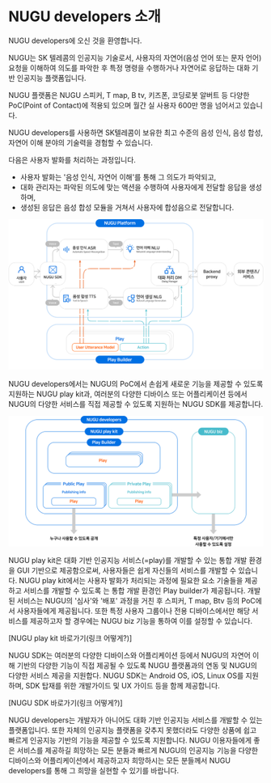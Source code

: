 # NUGU developers 소개

NUGU developers에 오신 것을 환영합니다.

NUGU는 SK 텔레콤의 인공지능 기술로서, 사용자의 자연어\(음성 언어 또는 문자 언어\) 요청을 이해하여 의도를 파악한 후 특정 명령을 수행하거나 자연어로 응답하는 대화 기반 인공지능 플랫폼입니다.

NUGU 플랫폼은 NUGU 스피커, T map, B tv, 키즈폰, 코딩로봇 알버트 등 다양한 PoC\(Point of Contact\)에 적용되 있으며 월간 실 사용자 600만 명을 넘어서고 있습니다.

NUGU developers를 사용하면 SK텔레콤이 보유한 최고 수준의 음성 인식, 음성 합성, 자연어 이해 분야의 기술력을 경험할 수 있습니다.

다음은 사용자 발화를 처리하는 과정입니다.

* 사용자 발화는 '음성 인식, 자연어 이해'를 통해 그 의도가 파악되고,
* 대화 관리자는 파악된 의도에 맞는 액션을 수행하여 사용자에게 전달할 응답을 생성하며,
* 생성된 응답은 음성 합성 모듈을 거쳐서 사용자에 합성음으로 전달합니다.

![](.gitbook/assets/ch1_00_02_variation_updated.png)

NUGU developers에서는 NUGU의 PoC에서 손쉽게 새로운 기능을 제공할 수 있도록 지원하는 NUGU play kit과, 여러분의 다양한 디바이스 또는 어플리케이션 등에서 NUGU의 다양한 서비스를 직접 제공할 수 있도록 지원하는 NUGU SDK를 제공합니다.

![](.gitbook/assets/ch1_00_03.png)

NUGU play kit은 대화 기반 인공지능 서비스\(=play\)를 개발할 수 있는 통합 개발 환경을 GUI 기반으로 제공함으로써, 사용자들은 쉽게 자신들의 서비스를 개발할 수 있습니다. NUGU play kit에서는 사용자 발화가 처리되는 과정에 필요한 요소 기술들을 제공하고 서비스를 개발할 수 있도록 는 통합 개발 환경인 Play builder가 제공됩니다. 개발된 서비스는 NUGU의 '심사'와 '배포' 과정을 거친 후 스피커, T map, Btv 등의 PoC에서 사용자들에게 제공됩니다. 또한 특정 사용자 그룹이나 전용 디바이스에서만 해당 서비스를 제공하고자 할 경우에는 NUGU biz 기능을 통하여 이를 설정할 수 있습니다.

\[NUGU play kit 바로가기\(링크 어떻게?\)\]

NUGU SDK는 여러분의 다양한 디바이스와 어플리케이션 등에서 NUGU의 자연어 이해 기반의 다양한 기능이 직접 제공될 수 있도록 NUGU 플랫폼과의 연동 및 NUGU의 다양한 서비스 제공을 지원합다. NUGU SDK는 Android OS, iOS, Linux OS를 지원하며, SDK 탑재를 위한 개발가이드 및 UX 가이드 등을 함께 제공합니다.

\[NUGU SDK 바로가기\(링크 어떻게?\)\]

NUGU developers는 개발자가 아니어도 대화 기반 인공지능 서비스를 개발할 수 있는 플랫폼입니다. 또한 자체의 인공지능 플랫폼을 갖추지 못했더라도  다양한 상품에 쉽고 빠르게 인공지능 기반의 기능을 제공할 수 있도록 지원합니다. NUGU 이용자들에게 좋은 서비스를 제공하길 희망하는 모든 분들과 빠르게 NUGU의 인공지능 기능을 다양한 디바이스와 어플리케이션에서 제공하고자 희망하시는 모든 분들께서 NUGU developers를 통해 그 희망을 실현할 수 있기를 바랍니다.

